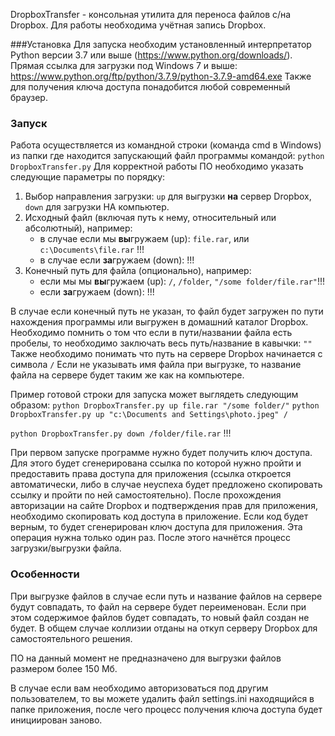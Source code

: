 DropboxTransfer - консольная утилита для переноса файлов с/на Dropbox.
Для работы необходима учётная запись Dropbox.

###Установка
Для запуска необходим установленный интерпретатор Python версии 3.7 или выше (https://www.python.org/downloads/).
Прямая ссылка для загрузки под Windows 7 и выше: https://www.python.org/ftp/python/3.7.9/python-3.7.9-amd64.exe
Также для получения ключа доступа понадобится любой современный браузер.
### Запуск
Работа осуществляется из командной строки (команда cmd в Windows) из папки где находится запускающий файл программы командой:
`python DropboxTransfer.py`
Для корректной работы ПО необходимо указать следующие параметры по порядку:
1. Выбор направления загрузки: `up` для выгрузки **на** сервер Dropbox, `down` для загрузки НА компьютер.
2. Исходный файл (включая путь к нему, относительный или абсолютный), например:  
   - в случае если мы **вы**гружаем (up): `file.rar`, или `c:\Documents\file.rar` !!!
   - в случае если **за**гружаем (down): !!!
3. Конечный путь для файла (опционально), например:
   - если мы мы **вы**гружаем (up): `/`, `/folder`, `"/some folder/file.rar"`!!!
   - если **за**гружаем (down): !!!

В случае если конечный путь не указан, то файл будет загружен по пути нахождения программы или выгружен в домашний каталог Dropbox.
Необходимо помнить о том что если в пути/названии файла есть пробелы, то необходимо заключать весь путь/название в кавычки: `""`
Также необходимо понимать что путь на сервере Dropbox начинается с символа `/`
Если не указывать имя файла при выгрузке, то название файла на сервере будет таким же как на компьютере.

Пример готовой строки для запуска может выглядеть следующим образом:
`python DropboxTransfer.py up file.rar "/some folder/"`
`python DropboxTransfer.py up "c:\Documents and Settings\photo.jpeg" /`

`python DropboxTransfer.py down /folder/file.rar` !!!

При первом запуске программе нужно будет получить ключ доступа.
Для этого будет сгенерирована ссылка по которой нужно пройти и предоставить права доступа для приложения (ссылка откроется автоматически, либо в случае неуспеха будет предложено скопировать ссылку и пройти по ней самостоятельно).
После прохождения авторизации на сайте Dropbox и подтверждения прав для приложения, необходимо скопировать код доступа в приложение.
Если код будет верным, то будет сгенерирован ключ доступа для приложения.
Эта операция нужна только один раз.
После этого начнётся процесс загрузки/выгрузки файла.

### Особенности
При выгрузке файлов в случае если путь и название файлов на сервере будут совпадать, то файл на сервере будет переименован.
Если при этом содержимое файлов будет совпадать, то новый файл создан не будет.
В общем случае коллизии отданы на откуп серверу Dropbox для самостоятельного решения.

ПО на данный момент не предназначено для выгрузки файлов размером более 150 Мб.

В случае если вам необходимо авторизоваться под другим пользователем, то вы можете удалить файл settings.ini находящийся в папке приложения, после чего процесс получения ключа доступа будет инициирован заново.


